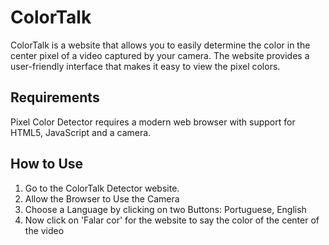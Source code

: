 # ColorTalk

ColorTalk is a website that allows you to easily determine the color in the center pixel of a video captured by your camera. The website provides a user-friendly interface that makes it easy to view the pixel colors.


<h2> Requirements</h2>

Pixel Color Detector requires a modern web browser with support for HTML5, JavaScript and a camera.

<h2> How to Use</h2>

<ol>
  <li>Go to the ColorTalk Detector website.</li>
  <li>Allow the Browser to Use the Camera</li>
  <li>Choose a Language by clicking on two Buttons: Portuguese, English</li>
  <li>Now click on 'Falar cor' for the website to say the color of the center of the video</li>
</ol>
